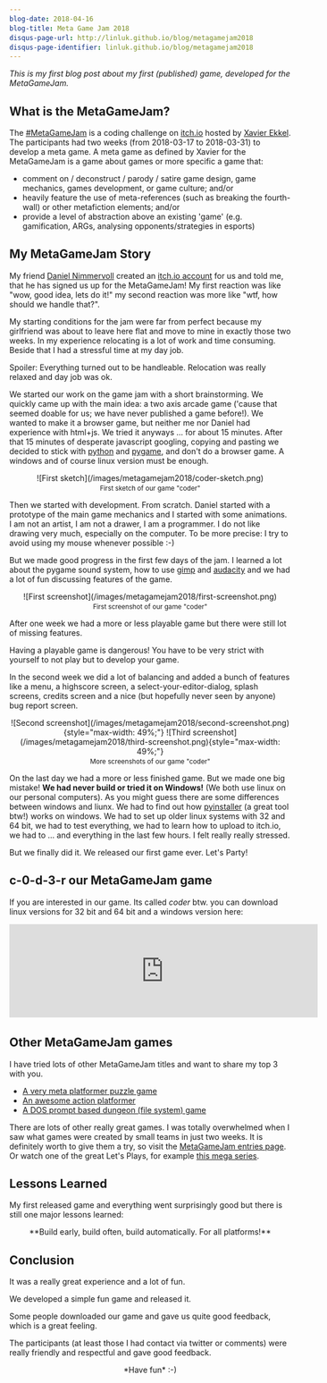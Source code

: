 ```yaml
---
blog-date: 2018-04-16
blog-title: Meta Game Jam 2018
disqus-page-url: http://linluk.github.io/blog/metagamejam2018
disqus-page-identifier: linluk.github.io/blog/metagamejam2018
---
```



*This is my first blog post about my first (published) game,
developed for the MetaGameJam.*


What is the MetaGameJam?
------------------------

The [#MetaGameJam](https://twitter.com/hashtag/MetaGameJam) is a coding
challenge on [itch.io](https://itch.io/) hosted by [Xavier
Ekkel](https://xavierekkel.itch.io/). The participants had two weeks (from
2018-03-17 to 2018-03-31) to develop a meta game.  A meta game as defined by
Xavier for the MetaGameJam is a game about games or more specific a game that:

- comment on / deconstruct / parody / satire game design, game mechanics, games development, or game culture; and/or
- heavily feature the use of meta-references (such as breaking the fourth-wall) or other metafiction elements; and/or
- provide a level of abstraction above an existing 'game' (e.g. gamification, ARGs, analysing opponents/strategies in esports)


My MetaGameJam Story
--------------------

My friend [Daniel Nimmervoll](https://github.com/Nimmda) created an
[itch.io account](https://thinkdownstairs.itch.io/) for us and told me, that
he has signed us up for the MetaGameJam! My first reaction was like "wow, good
idea, lets do it!" my second reaction was more like "wtf, how should we handle
that?".

My starting conditions for the jam were far from perfect because my girlfriend
was about to leave here flat and move to mine in exactly those two weeks. In my
experience relocating is a lot of work and time consuming. Beside that I had a
stressful time at my day job.

Spoiler: Everything turned out to be handleable. Relocation was really relaxed
and day job was ok.

We started our work on the game jam with a short brainstorming. We quickly came
up with the main idea: a two axis arcade game ('cause that seemed doable for us;
we have never published a game before!). We wanted to make it a browser game,
but neither me nor Daniel had experience with html+js. We tried it anyways ...
for about 15 minutes. After that 15 minutes of desperate javascript googling,
copying and pasting we decided to stick with
[python](https://www.python.org/) and [pygame](https://www.pygame.org/docs/),
and don't do a browser game. A windows and of course linux version must be enough.

<center>
![First sketch](/images/metagamejam2018/coder-sketch.png)
<br/><small>First sketch of our game "coder"</small>
</center>

Then we started with development. From scratch. Daniel started with a prototype of
the main game mechanics and I started with some animations. I am not an artist,
I am not a drawer, I am a programmer. I do not like drawing very much,
especially on the computer. To be more precise: I try to avoid using my
mouse whenever possible :-)

But we made good progress in the first few days of the jam. I learned a lot
about the pygame sound system, how to use [gimp](https://www.gimp.org/) and
[audacity](https://www.audacityteam.org/) and we had a lot of fun discussing
features of the game.

<center>
![First screenshot](/images/metagamejam2018/first-screenshot.png)
<br/><small>First screenshot of our game "coder"</small>
</center>

After one week we had a more or less playable game but there were still lot of
missing features.

Having a playable game is dangerous! You have to be very strict with yourself to
not play but to develop your game.

In the second week we did a lot of balancing and added a bunch of features like
a menu, a highscore screen, a select-your-editor-dialog, splash screens, credits
screen and a nice (but hopefully never seen by anyone) bug report screen.

<center>
![Second screenshot](/images/metagamejam2018/second-screenshot.png){style="max-width: 49%;"}
![Third screenshot](/images/metagamejam2018/third-screenshot.png){style="max-width: 49%;"}
<br/><small>More screenshots of our game "coder"</small>
</center>

On the last day we had a more or less finished game. But we made one big
mistake! **We had never build or tried it on Windows!** (We both use linux on our
personal computers). As you might guess there are some differences between windows
and liunx. We had to find out how [pyinstaller](https://www.pyinstaller.org/) (a
great tool btw!) works on windows. We had to set up older linux systems with 32
and 64 bit, we had to test everything, we had to learn how to upload to itch.io,
we had to ... and everything in the last few hours. I felt really really
stressed.

But we finally did it. We released our first game ever. Let's Party!


c-0-d-3-r our MetaGameJam game
------------------------------

If you are interested in our game. Its called *coder* btw. you can download
linux versions for 32 bit and 64 bit and a windows version here:

<center><iframe frameborder="0" src="https://itch.io/embed/240381?linkback=true&amp;bg_color=333&amp;fg_color=fff" width="552" height="167"></iframe></center>


Other MetaGameJam games
-----------------------

I have tried lots of other MetaGameJam titles and want to share my top 3 with you.

 - [A very meta platformer puzzle game](https://yscik.itch.io/escape-sequence)
 - [An awesome action platformer](https://securas.itch.io/daisy)
 - [A DOS prompt based dungeon (file system) game](https://nmorris0x1.itch.io/x)

There are lots of other really great games. I was totally overwhelmed when I saw
what games were created by small teams in just two weeks. It is definitely worth
to give them a try, so visit the [MetaGameJam entries
page](https://itch.io/jam/metagamejam/entries). Or watch one of the great Let's
Plays, for example [this mega
series](https://www.youtube.com/playlist?list=PLETOema7_oN3HIH73tD9itqW3_48MHcJi).


Lessons Learned
---------------

My first released game and everything went surprisingly good but there is still
one major lessons learned:

<center>
**Build early, build often, build automatically. For all platforms!**
</center>


Conclusion
----------

It was a really great experience and a lot of fun.

We developed a simple fun game and released it.

Some people downloaded our game and gave us quite good feedback, which is a
great feeling.

The participants (at least those I had contact via twitter or comments) were
really friendly and respectful and gave good feedback.


<center>
*Have fun* :-)
</center>
<br/>


